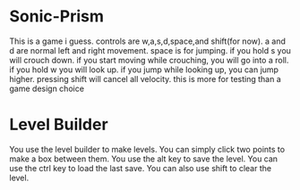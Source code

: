 # Sonic-Prism
This is a game i guess. controls are w,a,s,d,space,and shift(for now). a and d are normal left and right movement. space is for jumping. if you hold s you will crouch down. if you start moving while crouching, you will go into a roll. if you hold w you will look up. if you jump while looking up, you can jump higher.
pressing shift will cancel all velocity. this is more for testing than a game design choice

# Level Builder
You use the level builder to make levels. You can simply click two points to make a box between them. You use the alt key to save the level. You can use the ctrl key to load the last save. You can also use shift to clear the level.
